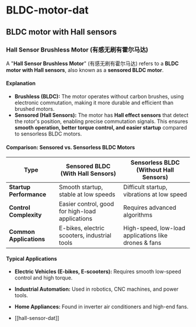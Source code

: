 
# BLDC-motor-dat


## BLDC motor with Hall sensors


### Hall Sensor Brushless Motor (有感无刷有霍尔马达)

A "**Hall Sensor Brushless Motor**" (有感无刷有霍尔马达) refers to a **BLDC motor with Hall sensors**, also known as a **sensored BLDC motor**.  

#### Explanation  
- **Brushless (BLDC):** The motor operates without carbon brushes, using electronic commutation, making it more durable and efficient than brushed motors.  
- **Sensored (Hall Sensors):** The motor has **Hall effect sensors** that detect the rotor's position, enabling precise commutation signals. This ensures **smooth operation, better torque control, and easier startup** compared to sensorless BLDC motors.  

#### Comparison: Sensored vs. Sensorless BLDC Motors  

| **Type** | **Sensored BLDC (With Hall Sensors)** | **Sensorless BLDC (Without Hall Sensors)** |
|---------|----------------------------------|---------------------------------|
| **Startup Performance** | Smooth startup, stable at low speeds | Difficult startup, vibrations at low speed |
| **Control Complexity** | Easier control, good for high-load applications | Requires advanced algorithms |
| **Common Applications** | E-bikes, electric scooters, industrial tools | High-speed, low-load applications like drones & fans |

#### Typical Applications  

- **Electric Vehicles (E-bikes, E-scooters):** Requires smooth low-speed control and high torque.  
- **Industrial Automation:** Used in robotics, CNC machines, and power tools.  
- **Home Appliances:** Found in inverter air conditioners and high-end fans.  

- [[hall-sensor-dat]]
